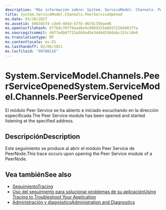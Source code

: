 ```yaml
---
description: 'Más información sobre: System. ServiceModel. Channels. PeerServiceOpened'
title: System.ServiceModel.Channels.PeerServiceOpened
ms.date: 03/30/2017
ms.assetid: b06345f4-cde9-484d-b7fb-d67dc356aed6
ms.openlocfilehash: 6f764c707f0aadbe4c096d325e6b5722b6d01ffa
ms.sourcegitcommit: ddf7edb67715a5b9a45e3dd44536dabc153c1de0
ms.translationtype: MT
ms.contentlocale: es-ES
ms.lasthandoff: 02/06/2021
ms.locfileid: "99788116"
---
```

# <a name="systemservicemodelchannelspeerserviceopened"></a><span data-ttu-id="79e9c-103">System.ServiceModel.Channels.PeerServiceOpened</span><span class="sxs-lookup"><span data-stu-id="79e9c-103">System.ServiceModel.Channels.PeerServiceOpened</span></span>

<span data-ttu-id="79e9c-104">El módulo Peer Service se ha abierto e iniciado escuchando en la dirección especificada.</span><span class="sxs-lookup"><span data-stu-id="79e9c-104">The Peer Service module has been opened and started listening at the specified address.</span></span>  
  
## <a name="description"></a><span data-ttu-id="79e9c-105">Descripción</span><span class="sxs-lookup"><span data-stu-id="79e9c-105">Description</span></span>  

 <span data-ttu-id="79e9c-106">Este seguimiento se produce al abrir el módulo Peer Service de PeerNode.</span><span class="sxs-lookup"><span data-stu-id="79e9c-106">This trace occurs upon opening the Peer Service module of a PeerNode.</span></span>  
  
## <a name="see-also"></a><span data-ttu-id="79e9c-107">Vea también</span><span class="sxs-lookup"><span data-stu-id="79e9c-107">See also</span></span>

- [<span data-ttu-id="79e9c-108">Seguimiento</span><span class="sxs-lookup"><span data-stu-id="79e9c-108">Tracing</span></span>](index.md)
- [<span data-ttu-id="79e9c-109">Uso del seguimiento para solucionar problemas de su aplicación</span><span class="sxs-lookup"><span data-stu-id="79e9c-109">Using Tracing to Troubleshoot Your Application</span></span>](using-tracing-to-troubleshoot-your-application.md)
- [<span data-ttu-id="79e9c-110">Administración y diagnóstico</span><span class="sxs-lookup"><span data-stu-id="79e9c-110">Administration and Diagnostics</span></span>](../index.md)
